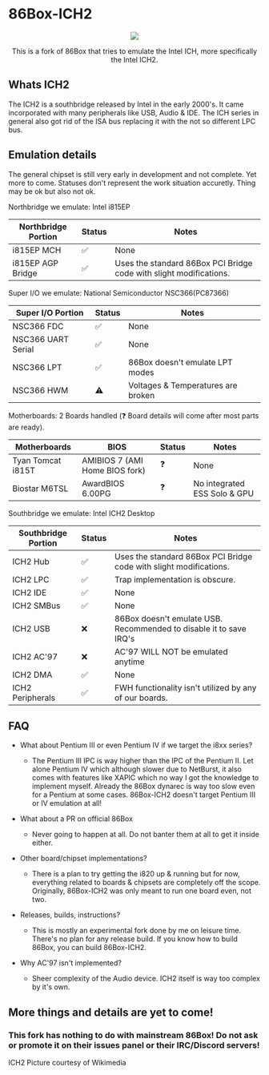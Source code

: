 <h1>86Box-ICH2</h1>


<p align="center"><img src="https://upload.wikimedia.org/wikipedia/commons/thumb/a/ab/Intel_ICH2.jpg/240px-Intel_ICH2.jpg"></p>

<p align="center">This is a fork of 86Box that tries to emulate the Intel ICH, more specifically the Intel ICH2.</p>

<h2>Whats ICH2</h2>
The ICH2 is a southbridge released by Intel in the early 2000's. It came incorporated with many peripherals like USB, Audio & IDE. The ICH series in general also got rid of the ISA bus replacing it with the not so different LPC bus.

<h2>Emulation details</h2>
The general chipset is still very early in development and not complete. Yet more to come. Statuses don't represent the work situation accuretly. Thing may be ok but also not ok.

Northbridge we emulate: Intel i815EP

|Northbridge Portion|Status|Notes                                                             |
|-------------------|------|------------------------------------------------------------------|
|i815EP MCH         |✅   |None                                                              |
|i815EP AGP Bridge  |✅   |Uses the standard 86Box PCI Bridge code with slight modifications.|

Super I/O we emulate: National Semiconductor NSC366(PC87366)

|Super I/O Portion|Status|Notes                             |
|-----------------|------|----------------------------------|
|NSC366 FDC        |✅   |None                              |
|NSC366 UART Serial|✅   |None                              |
|NSC366 LPT        |✅   |86Box doesn't emulate LPT modes   |
|NSC366 HWM        |⚠️   |Voltages & Temperatures are broken|

Motherboards: 2 Boards handled (❓ Board details will come after most parts are ready).

|Motherboards     |BIOS                          |Status|Notes                       |
|-----------------|------------------------------|------|----------------------------|
|Tyan Tomcat i815T|AMIBIOS 7 (AMI Home BIOS fork)|❓   |None                        |
|Biostar M6TSL    |AwardBIOS 6.00PG              |❓   |No integrated ESS Solo & GPU|

Southbridge we emulate: Intel ICH2 Desktop

|Southbridge Portion|Status|Notes                                                            |
|-------------------|------|-----------------------------------------------------------------|
|ICH2 Hub           |✅   |Uses the standard 86Box PCI Bridge code with slight modifications.|
|ICH2 LPC           |✅   |Trap implementation is obscure.                                   |
|ICH2 IDE           |✅   |None                                                              |
|ICH2 SMBus         |✅   |None                                                              |
|ICH2 USB           |❌   |86Box doesn't emulate USB. Recommended to disable it to save IRQ's|
|ICH2 AC'97         |❌   |AC'97 WILL NOT be emulated anytime                                |
|ICH2 DMA           |✅   |None                                                              |
|ICH2 Peripherals   |✅   |FWH functionality isn't utilized by any of our boards.            |

<h2>FAQ</h2>

* What about Pentium III or even Pentium IV if we target the i8xx series?
    - The Pentium III IPC is way higher than the IPC of the Pentium II. Let alone Pentium IV which although slower due to NetBurst, it also comes with features like XAPIC which no way I got the knowledge to implement myself. Already the 86Box dynarec is way too slow even for a Pentium at some cases. 86Box-ICH2 doesn't target Pentium III or IV emulation at all!

* What about a PR on official 86Box
    - Never going to happen at all. Do not banter them at all to get it inside either.

* Other board/chipset implementations?
    - There is a plan to try getting the i820 up & running but for now, everything related to boards & chipsets are completely off the scope. Originally, 86Box-ICH2 was only meant to run one board even, not two.

* Releases, builds, instructions?
    - This is mostly an experimental fork done by me on leisure time. There's no plan for any release build. If you know how to build 86Box, you can build 86Box-ICH2.

* Why AC'97 isn't implemented?
    - Sheer complexity of the Audio device. ICH2 itself is way too complex by it's own.

<h2>More things and details are yet to come!</h2>
<h3>This fork has nothing to do with mainstream 86Box! Do not ask or promote it on their issues panel or their IRC/Discord servers!</h3>
ICH2 Picture courtesy of Wikimedia